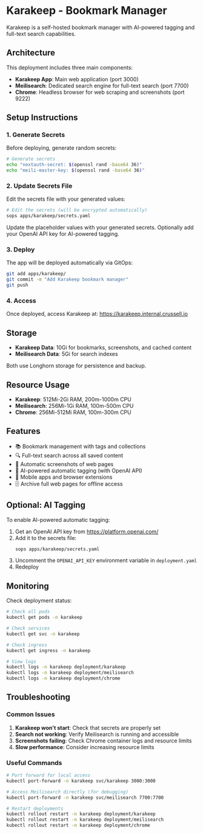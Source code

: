 # Karakeep - Bookmark Manager

Karakeep is a self-hosted bookmark manager with AI-powered tagging and full-text search capabilities.

## Architecture

This deployment includes three main components:

- **Karakeep App**: Main web application (port 3000)
- **Meilisearch**: Dedicated search engine for full-text search (port 7700)  
- **Chrome**: Headless browser for web scraping and screenshots (port 9222)

## Setup Instructions

### 1. Generate Secrets

Before deploying, generate random secrets:

```bash
# Generate secrets
echo "nextauth-secret: $(openssl rand -base64 36)"
echo "meili-master-key: $(openssl rand -base64 36)"
```

### 2. Update Secrets File

Edit the secrets file with your generated values:

```bash
# Edit the secrets (will be encrypted automatically)
sops apps/karakeep/secrets.yaml
```

Update the placeholder values with your generated secrets. Optionally add your OpenAI API key for AI-powered tagging.

### 3. Deploy

The app will be deployed automatically via GitOps:

```bash
git add apps/karakeep/
git commit -m "Add Karakeep bookmark manager"
git push
```

### 4. Access

Once deployed, access Karakeep at: https://karakeep.internal.crussell.io

## Storage

- **Karakeep Data**: 10Gi for bookmarks, screenshots, and cached content
- **Meilisearch Data**: 5Gi for search indexes

Both use Longhorn storage for persistence and backup.

## Resource Usage

- **Karakeep**: 512Mi-2Gi RAM, 200m-1000m CPU
- **Meilisearch**: 256Mi-1Gi RAM, 100m-500m CPU  
- **Chrome**: 256Mi-512Mi RAM, 100m-300m CPU

## Features

- 📚 Bookmark management with tags and collections
- 🔍 Full-text search across all saved content
- 📸 Automatic screenshots of web pages
- 🤖 AI-powered automatic tagging (with OpenAI API)
- 📱 Mobile apps and browser extensions
- 🗄️ Archive full web pages for offline access

## Optional: AI Tagging

To enable AI-powered automatic tagging:

1. Get an OpenAI API key from https://platform.openai.com/
2. Add it to the secrets file:
   ```bash
   sops apps/karakeep/secrets.yaml
   ```
3. Uncomment the `OPENAI_API_KEY` environment variable in `deployment.yaml`
4. Redeploy

## Monitoring

Check deployment status:

```bash
# Check all pods
kubectl get pods -n karakeep

# Check services
kubectl get svc -n karakeep

# Check ingress
kubectl get ingress -n karakeep

# View logs
kubectl logs -n karakeep deployment/karakeep
kubectl logs -n karakeep deployment/meilisearch
kubectl logs -n karakeep deployment/chrome
```

## Troubleshooting

### Common Issues

1. **Karakeep won't start**: Check that secrets are properly set
2. **Search not working**: Verify Meilisearch is running and accessible
3. **Screenshots failing**: Check Chrome container logs and resource limits
4. **Slow performance**: Consider increasing resource limits

### Useful Commands

```bash
# Port forward for local access
kubectl port-forward -n karakeep svc/karakeep 3000:3000

# Access Meilisearch directly (for debugging)
kubectl port-forward -n karakeep svc/meilisearch 7700:7700

# Restart deployments
kubectl rollout restart -n karakeep deployment/karakeep
kubectl rollout restart -n karakeep deployment/meilisearch
kubectl rollout restart -n karakeep deployment/chrome
``` 